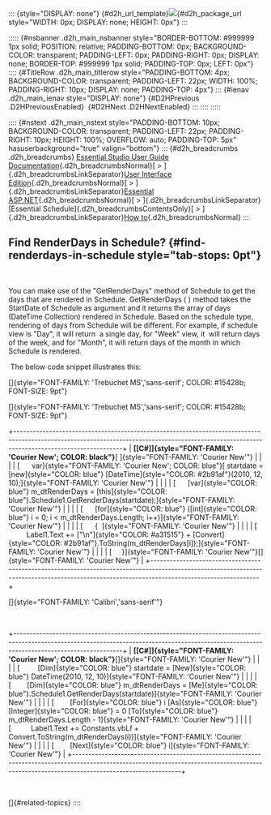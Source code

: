 ::: {style="DISPLAY: none"}
[](ms-xhelp:///?Id=d2h_url_template){#d2h_url_template}![](!package_url!){#d2h_package_url style="WIDTH: 0px; DISPLAY: none; HEIGHT: 0px"}
:::

::::: {#nsbanner .d2h_main_nsbanner style="BORDER-BOTTOM: #999999 1px solid; POSITION: relative; PADDING-BOTTOM: 0px; BACKGROUND-COLOR: transparent; PADDING-LEFT: 0px; PADDING-RIGHT: 0px; DISPLAY: none; BORDER-TOP: #999999 1px solid; PADDING-TOP: 0px; LEFT: 0px"}
:::: {#TitleRow .d2h_main_titlerow style="PADDING-BOTTOM: 4px; BACKGROUND-COLOR: transparent; PADDING-LEFT: 22px; WIDTH: 100%; PADDING-RIGHT: 10px; DISPLAY: none; PADDING-TOP: 4px"}
::: {#ienav .d2h_main_ienav style="DISPLAY: none"}
[](ms-xhelp:///?Id=6453461f-35be-4ea8-aeca-5a57a5489ddb){#D2HPrevious .D2HPreviousEnabled}  [](ms-xhelp:///?Id=78a0c5b7-e376-4493-9a80-a9d77465dc53){#D2HNext .D2HNextEnabled}
:::
::::
:::::

:::: {#nstext .d2h_main_nstext style="PADDING-BOTTOM: 10px; BACKGROUND-COLOR: transparent; PADDING-LEFT: 22px; PADDING-RIGHT: 10px; HEIGHT: 100%; OVERFLOW: auto; PADDING-TOP: 5px" hasuserbackground="true" valign="bottom"}
::: {#d2h_breadcrumbs .d2h_breadcrumbs}
[Essential Studio User Guide Documentation](ms-xhelp:///?Id=12457748-09e3-4d74-a240-8e049cedf030){.d2h_breadcrumbsNormal}[ \> ]{.d2h_breadcrumbsLinkSeparator}[User Interface Edition](ms-xhelp:///?Id=c29296b7-531c-413b-a0ec-488ca1f7f669){.d2h_breadcrumbsNormal}[ \> ]{.d2h_breadcrumbsLinkSeparator}[Essential ASP.NET](ms-xhelp:///?Id=25c35330-c127-4dad-9a92-ed79dc7261a6){.d2h_breadcrumbsNormal}[ \> ]{.d2h_breadcrumbsLinkSeparator}[Essential Schedule]{.d2h_breadcrumbsContentsOnly}[ \> ]{.d2h_breadcrumbsLinkSeparator}[How to](ms-xhelp:///?Id=6453461f-35be-4ea8-aeca-5a57a5489ddb){.d2h_breadcrumbsNormal}
:::

## Find RenderDays in Schedule? {#find-renderdays-in-schedule style="tab-stops: 0pt"}

 

You can make use of the "GetRenderDays" method of Schedule to get the days that are rendered in Schedule. GetRenderDays ( ) method takes the StartDate of Schedule as argument and it returns the array of days (DateTime Collection) rendered in Schedule. Based on the schedule type, rendering of days from Schedule will be different. For example, if schedule view is "Day", it will return  a single day, for "Week" view, it  will return days of the week, and for "Month", it will return days of the month in which Schedule is rendered.

 The below code snippet illustrates this:

[]{style="FONT-FAMILY: 'Trebuchet MS','sans-serif'; COLOR: #15428b; FONT-SIZE: 9pt"} 

[]{style="FONT-FAMILY: 'Trebuchet MS','sans-serif'; COLOR: #15428b; FONT-SIZE: 9pt"} 

+---------------------------------------------------------------------------------------------------------------------------------------------------------------------------------------------+
| **[\[C#\]]{style="FONT-FAMILY: 'Courier New'; COLOR: black"}**[ ]{style="FONT-FAMILY: 'Courier New'"}                                                                                       |
|                                                                                                                                                                                             |
| [      var]{style="FONT-FAMILY: 'Courier New'; COLOR: blue"}[ startdate = [new]{style="COLOR: blue"} [DateTime]{style="COLOR: #2b91af"}(2010, 12, 10);]{style="FONT-FAMILY: 'Courier New'"} |
|                                                                                                                                                                                             |
| [      [var]{style="COLOR: blue"} m_dtRenderDays = [this]{style="COLOR: blue"}.Schedule1.GetRenderDays(startdate);]{style="FONT-FAMILY: 'Courier New'"}                                     |
|                                                                                                                                                                                             |
| [      [for]{style="COLOR: blue"} ([int]{style="COLOR: blue"} i = 0; i \< m_dtRenderDays.Length; i++)]{style="FONT-FAMILY: 'Courier New'"}                                                  |
|                                                                                                                                                                                             |
| [      {  ]{style="FONT-FAMILY: 'Courier New'"}                                                                                                                                             |
|                                                                                                                                                                                             |
| [            Label1.Text += [\"\\n\"]{style="COLOR: #a31515"} + [Convert]{style="COLOR: #2b91af"}.ToString(m_dtRenderDays\[i\]);]{style="FONT-FAMILY: 'Courier New'"}                       |
|                                                                                                                                                                                             |
| [     }]{style="FONT-FAMILY: 'Courier New'"}[]{style="FONT-FAMILY: 'Courier New'"}                                                                                                          |
+---------------------------------------------------------------------------------------------------------------------------------------------------------------------------------------------+

[]{style="FONT-FAMILY: 'Calibri','sans-serif'"} 

 

+---------------------------------------------------------------------------------------------------------------------------------------------------------------------------------------------+
| **[\[C#\]]{style="FONT-FAMILY: 'Courier New'; COLOR: black"}**[]{style="FONT-FAMILY: 'Courier New'"}                                                                                        |
|                                                                                                                                                                                             |
| [         [Dim]{style="COLOR: blue"} startdate = [New]{style="COLOR: blue"} DateTime(2010, 12, 10)]{style="FONT-FAMILY: 'Courier New'"}                                                     |
|                                                                                                                                                                                             |
| [        [Dim]{style="COLOR: blue"} m_dtRenderDays = [Me]{style="COLOR: blue"}.Schedule1.GetRenderDays(startdate)]{style="FONT-FAMILY: 'Courier New'"}                                      |
|                                                                                                                                                                                             |
| [        [For]{style="COLOR: blue"} i [As]{style="COLOR: blue"} [Integer]{style="COLOR: blue"} = 0 [To]{style="COLOR: blue"} m_dtRenderDays.Length - 1]{style="FONT-FAMILY: 'Courier New'"} |
|                                                                                                                                                                                             |
| [          Label1.Text += Constants.vbLf + Convert.ToString(m_dtRenderDays(i))]{style="FONT-FAMILY: 'Courier New'"}                                                                         |
|                                                                                                                                                                                             |
| [        [Next]{style="COLOR: blue"} i]{style="FONT-FAMILY: 'Courier New'"}                                                                                                                 |
+---------------------------------------------------------------------------------------------------------------------------------------------------------------------------------------------+

 

[]{#related-topics}
::::
